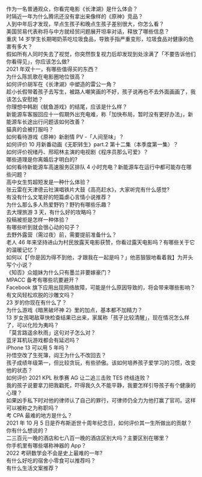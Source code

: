 作为一名普通观众，你看完电影《长津湖》是什么体会？  
时隔近一年为什么腾讯还没有拿出来像样的《原神》竞品？  
人到中年后才发现，早点生孩子和晚点生孩子差别很大，你怎么看？  
美国贸易代表称将与中方就经贸问题展开坦率对话，释放了哪些信息？  
重庆 14 岁学生长期喝奶茶吃垃圾食品，导致手指严重变形，垃圾食品对健康的危害有多大？  
假如所有人同时失去了视觉，你突然恢复视力后却发现到处涂满了「不要告诉他们你看得见」，你应该怎么做?  
2021 年双十一，有哪些值得买的东西？  
为什么陈凯歌在电影圈地位很高？  
如何评价胡军在《长津湖》中塑造的雷公一角？  
趁小长假带着孩子去写生，被路人嘲笑画的不好，孩子说再也不去外面画画了，我该怎么安慰她？  
你理想中韩剧《鱿鱼游戏》的结尾，应该是什么样？  
新能源车客服回应十一假期外出充电难，称「加快布局，暂时没有更好办法」，新能源车长途出行问题该如何改善？  
猫真的会被打服吗？  
如何看待游戏《原神》新剧情 PV -「人间至味」？  
如何评价 10 月新番动画《无职转生》part.2 第十二集（本季度第一集）？  
如何评价祝绪丹、邢昭林主演的电视剧《程序员那么可爱》？  
哪些道理是你离婚后才明白的?  
如何看待新能源车高速服务区排队 4 小时充电？新能源车在运行中都可能存在哪些问题？  
高中女生剪超短发是一种什么体验？  
张云雷在天津德云社演唱铁片大鼓《高亮赶水》，大家听完有什么感觉?  
有没有什么文笔好的短篇虐心言情小说推荐？  
为什么那么多人热爱野钓？野钓有哪些乐趣？  
去大理旅游 3 天，有什么好的攻略吗？  
投稿被拒是怎样一种体验？  
有哪些听到就会很心动的句子？  
去野外露营（需过夜）前，需要提前准备什么？  
老人 46 年来坚持进山为村民放露天电影获赞，你看过露天电影吗？有哪些关于它的温暖记忆？  
如何以【「你是因为得不到他，才跟我在一起是吗？」他恶狠狠地看着我】为开头写个小说？  
《知否》众姐妹为什么只有墨兰非要嫁豪门？  
MPACC 备考有哪些坑要避开？  
Facebook 旗下应用出现网络故障，可能是什么原因导致的，将会带来哪些影响？  
有文风轻松欢脱的沙雕文吗？  
23 岁的你现在有什么了？  
为什么游戏《暗黑破坏神 2》里的加点，基本都不加精力？  
13 岁女孩喝敌草快检查结果已出来，家属称「孩子比较清醒」，现在情况怎么样了，可以化险为夷吗？  
「莫言路遥余秋雨」这句对子怎么对？  
蓝牙耳机玩游戏都会有延迟吗？  
iPhone 13 可以用 5 年吗？  
孙悟空改了生死簿，阎王为什么不改回去？  
孩子成绩年级第一，但比较贪玩，有些骄傲。该如何培养孩子爱学习的习惯，改变他的状态？  
如何评价 2021 KPL 秋季赛 AG 让二追三击败 TES 终结连败？  
我的孩子说要拿刀把我戳死，吓得我久久不能平静，我要怎样引导孩子有个健康的心理？  
如果凶手私下时对他的律师认了自己的罪行，可律师仍全力为他打赢了官司。这样可以被称之为称职吗？  
考 CPA 最难的地方是什么？  
2021 年 10 月 5 日是乔布斯逝世十周年纪念日，如何评价其一生所做出的贡献？你有什么想说的？  
二三百元一晚的酒店和七八百一晚的酒店区别大吗？主要区别在哪里？  
你手机里有哪些堪称神器的 App？  
2022 考研数学会不会是史上最难的一年?  
有什么好吃的宿舍小零食可以推荐吗？  
有什么生活文案推荐？  
